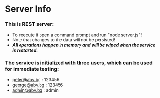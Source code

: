 # Server Info

### This is REST server:

- To execute it open a command prompt and run "node server.js" !
- Note that changes to the data will not be persisted!
- ***All operations happen in memory and will be wiped when the service is restarted.***

### The service is initialized with three users, which can be used for immediate testing:

* peter@abv.bg : 123456
* george@abv.bg : 123456
* admin@abv.bg : admin

